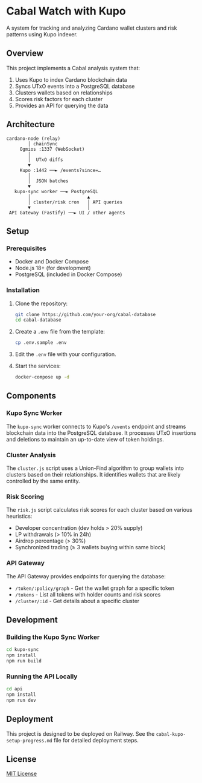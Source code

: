 # Cabal Watch with Kupo

A system for tracking and analyzing Cardano wallet clusters and risk patterns using Kupo indexer.

## Overview

This project implements a Cabal analysis system that:

1. Uses Kupo to index Cardano blockchain data
2. Syncs UTxO events into a PostgreSQL database
3. Clusters wallets based on relationships
4. Scores risk factors for each cluster
5. Provides an API for querying the data

## Architecture

```
cardano-node (relay)
        │ chainSync
     Ogmios :1337 (WebSocket)
        │
        │  UTxO diffs
        ▼
     Kupo :1442 ──► /events?since=…
        │
        │  JSON batches
        ▼
   kupo-sync worker ──► PostgreSQL
        │                     ▲
        │ cluster/risk cron   │ API queries
        ▼                     │
 API Gateway (Fastify) ──► UI / other agents
```

## Setup

### Prerequisites

- Docker and Docker Compose
- Node.js 18+ (for development)
- PostgreSQL (included in Docker Compose)

### Installation

1. Clone the repository:
   ```bash
   git clone https://github.com/your-org/cabal-database
   cd cabal-database
   ```

2. Create a `.env` file from the template:
   ```bash
   cp .env.sample .env
   ```

3. Edit the `.env` file with your configuration.

4. Start the services:
   ```bash
   docker-compose up -d
   ```

## Components

### Kupo Sync Worker

The `kupo-sync` worker connects to Kupo's `/events` endpoint and streams blockchain data into the PostgreSQL database. It processes UTxO insertions and deletions to maintain an up-to-date view of token holdings.

### Cluster Analysis

The `cluster.js` script uses a Union-Find algorithm to group wallets into clusters based on their relationships. It identifies wallets that are likely controlled by the same entity.

### Risk Scoring

The `risk.js` script calculates risk scores for each cluster based on various heuristics:
- Developer concentration (dev holds > 20% supply)
- LP withdrawals (> 10% in 24h)
- Airdrop percentage (> 30%)
- Synchronized trading (≥ 3 wallets buying within same block)

### API Gateway

The API Gateway provides endpoints for querying the database:
- `/token/:policy/graph` - Get the wallet graph for a specific token
- `/tokens` - List all tokens with holder counts and risk scores
- `/cluster/:id` - Get details about a specific cluster

## Development

### Building the Kupo Sync Worker

```bash
cd kupo-sync
npm install
npm run build
```

### Running the API Locally

```bash
cd api
npm install
npm run dev
```

## Deployment

This project is designed to be deployed on Railway. See the `cabal-kupo-setup-progress.md` file for detailed deployment steps.

## License

[MIT License](LICENSE)
